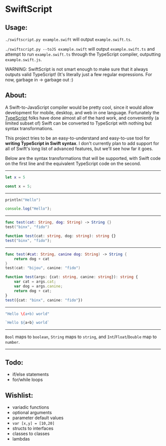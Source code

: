 # SwiftScript

## Usage:

`./swiftscript.py example.swift` will output `example.swift.ts`.

`./swiftscript.py --toJS example.swift` will output `example.swift.ts` and attempt to run `example.swift.ts` through the TypeScript compiler, outputting `example.swift.js`.

WARNING: SwiftScript is not smart enough to make sure that it always outputs valid TypeScript! (It's literally just a few regular expressions. For now, garbage in -> garbage out :)

## About:

A Swift-to-JavaScript compiler would be pretty cool, since it would allow development for mobile, desktop, and web in one language. Fortunately the [TypeScript](http://www.typescriptlang.org) folks have done almost all of the hard work, and conveniently (a limited subset of) Swift can be converted to TypeScript with nothing but syntax transformations.

This project tries to be an easy-to-understand and easy-to-use tool for **writing TypeScript in Swift syntax**. I don't currently plan to add support for all of Swift's long list of advanced features, but we'll see how far it goes.

Below are the syntax transformations that will be supported, with Swift code on the first line and the equivalent TypeScript code on the second.

---

```Swift
let x = 5
```
```TypeScript
const x = 5;
```

---

```Swift
println("Hello")
```
```TypeScript
console.log("Hello");
```

---

```Swift
func test(cat: String, dog: String) -> String {}
test("binx", "fido")
```
```TypeScript
function test(cat: string, dog: string): string {}
test("binx", "fido");
```

---

```Swift
func test(#cat: String, canine dog: String) -> String {
    return dog + cat
}
test(cat: "bijou", canine: "fido")
```

```TypeScript
function test(args: {cat: string, canine: string}): string {
    var cat = args.cat;
    var dog = args.canine;
    return dog + cat;
}
test({cat: "binx", canine: "fido"})
```

---

```Swift
"Hello \(a+b) world"
```

```TypeScript
`Hello ${a+b} world`
```

---

`Bool` maps to `boolean`, `String` maps to `string`, and `Int`/`Float`/`Double` map to `number`.

---

## Todo:

- if/else statements
- for/while loops


## Wishlist:

- variadic functions
- optional arguments
- parameter default values
- `var [x,y] = [10,20]`
- structs to interfaces
- classes to classes
- lambdas

